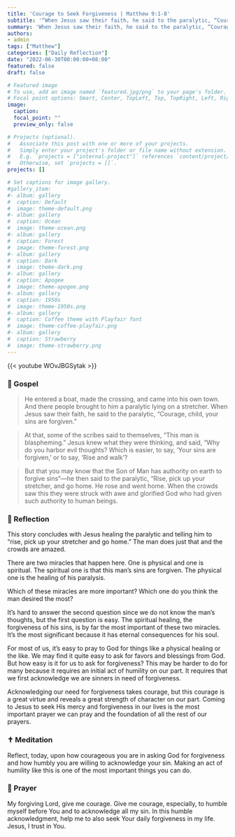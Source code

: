 ```yaml
---
title: 'Courage to Seek Forgiveness | Matthew 9:1-8'
subtitle: '“When Jesus saw their faith, he said to the paralytic, “Courage, child, your sins are forgiven.”  Matthew 9:2b'
summary: 'When Jesus saw their faith, he said to the paralytic, “Courage, child, your sins are forgiven.”  Matthew 9:2b'
authors:
- admin
tags: ["Matthew"]
categories: ["Daily Reflection"]
date: "2022-06-30T00:00:00+08:00"
featured: false
draft: false

# Featured image
# To use, add an image named `featured.jpg/png` to your page's folder.
# Focal point options: Smart, Center, TopLeft, Top, TopRight, Left, Right, BottomLeft, Bottom, BottomRight
image:
  caption:
  focal_point: ""
  preview_only: false

# Projects (optional).
#   Associate this post with one or more of your projects.
#   Simply enter your project's folder or file name without extension.
#   E.g. `projects = ["internal-project"]` references `content/project/deep-learning/index.md`.
#   Otherwise, set `projects = []`.
projects: []

# Set captions for image gallery.
#gallery_item:
#- album: gallery
#  caption: Default
#  image: theme-default.png
#- album: gallery
#  caption: Ocean
#  image: theme-ocean.png
#- album: gallery
#  caption: Forest
#  image: theme-forest.png
#- album: gallery
#  caption: Dark
#  image: theme-dark.png
#- album: gallery
#  caption: Apogee
#  image: theme-apogee.png
#- album: gallery
#  caption: 1950s
#  image: theme-1950s.png
#- album: gallery
#  caption: Coffee theme with Playfair font
#  image: theme-coffee-playfair.png
#- album: gallery
#  caption: Strawberry
#  image: theme-strawberry.png
---
```


{{< youtube WOvJBGSytak >}}

### :love_letter: Gospel
> He entered a boat, made the crossing, and came into his own town. And there people brought to him a paralytic lying on a stretcher. When Jesus saw their faith, he said to the paralytic, “Courage, child, your sins are forgiven.”

> At that, some of the scribes said to themselves, “This man is blaspheming.” Jesus knew what they were thinking, and said, “Why do you harbor evil thoughts? Which is easier, to say, ‘Your sins are forgiven,’ or to say, ‘Rise and walk’?

> But that you may know that the Son of Man has authority on earth to forgive sins”—he then said to the paralytic, “Rise, pick up your stretcher, and go home. He rose and went home. When the crowds saw this they were struck with awe and glorified God who had given such authority to human beings.

### :speech_balloon: Reflection
This story concludes with Jesus healing the paralytic and telling him to “rise, pick up your stretcher and go home.”  The man does just that and the crowds are amazed.  

There are two miracles that happen here.  One is physical and one is spiritual.  The spiritual one is that this man’s sins are forgiven.  The physical one is the healing of his paralysis.  

Which of these miracles are more important?  Which one do you think the man desired the most?

It’s hard to answer the second question since we do not know the man’s thoughts, but the first question is easy.  The spiritual healing, the forgiveness of his sins, is by far the most important of these two miracles.
 It’s the most significant because it has eternal consequences for his soul.

For most of us, it’s easy to pray to God for things like a physical healing or the like.  We may find it quite easy to ask for favors and blessings from God.  But how easy is it for us to ask for forgiveness?  This may be harder to do for many because it requires an initial act of humility on our part.  It requires that we first acknowledge we are sinners in need of forgiveness.

Acknowledging our need for forgiveness takes courage, but this courage is a great virtue and reveals a great strength of character on our part.  Coming to Jesus to seek His mercy and forgiveness in our lives is the most important prayer we can pray and the foundation of all the rest of our prayers.

### :latin_cross: Meditation
Reflect, today, upon how courageous you are in asking God for forgiveness and how humbly you are willing to acknowledge your sin.  Making an act of humility like this is one of the most important things you can do.

### :pray: Prayer
My forgiving Lord, give me courage.  Give me courage, especially, to humble myself before You and to acknowledge all my sin.  In this humble acknowledgment, help me to also seek Your daily forgiveness in my life.  Jesus, I trust in You.

